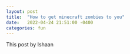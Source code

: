 ```yaml
---
layout: post
title:  "How to get minecraft zombies to you"
date:   2022-04-24 21:51:00 -0400
categories: fun
---
```


This post by Ishaan